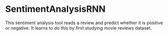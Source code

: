 # SentimentAnalysisRNN
This sentiment analysis tool reads a review and predict whether it is positive or negative. It learns to do this by first studying movie reviews dataset. 
